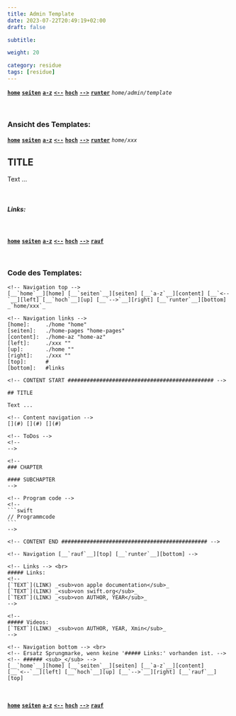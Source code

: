 ```yaml
---
title: Admin Template
date: 2023-07-22T20:49:19+02:00
draft: false

subtitle: 

weight: 20

category: residue
tags: [residue]
---
```


<!-- Navigation top -->
[__`home`__][home] [__`seiten`__][seiten] [__`a-z`__][content] [__`<--`__][left] [__`hoch`__][up] [__`-->`__][right] [__`runter`__][bottom] _`home/admin/template`_

<!-- Navigation links -->
[home]:    ./home "home"
[seiten]:  ./home-pages "home-pages"
[content]: ./home-az "home-az"
[left]:    ./admin-github "admin-github"
[up]:      ./wiki-admin "wiki-admin"
[right]:   ./admin-template_keyword "admin-template_keyword"
[top]:     #
[bottom]:  #links  

<br>

### Ansicht des Templates:

<!-- Navigation top -->
[__`home`__][home] [__`seiten`__][seiten] [__`a-z`__][content] [__`<--`__][left] [__`hoch`__][up] [__`-->`__][right] [__`runter`__][bottom] _`home/xxx`_

<!-- Navigation links -->
[home]:     ./home "home"
[seiten]:   ./home-pages "home-pages"
[content]:  ./home-az "home-az"
[left]:     ./xxx ""
[up]:       ./home ""
[right]:    ./xxx ""
[top]:      #
[bottom]:   #links  

<!-- CONTENT START ############################################## -->

## TITLE

Text ...

<!-- Content navigation -->
[](#) [](#) [](#)

<!-- ToDos -->
<!-- 
-->

<!--
### CHAPTER

#### SUBCHAPTER
-->

<!-- Program code -->
<!--
```swift
// Programmcode
```
-->

<!-- CONTENT END ############################################## -->

<!-- Navigation [__`rauf`__][top] [__`runter`__][bottom] -->

<!-- Links --> <br>
##### Links:
<!--
[`TEXT`](LINK) _<sub>von apple documentation</sub>_
[`TEXT`](LINK) _<sub>von swift.org</sub>_   
[`TEXT`](LINK) _<sub>von AUTHOR, YEAR</sub>_
-->

<!--
##### Videos:
[`TEXT`](LINK) _<sub>von AUTHOR, YEAR, Xmin</sub>_
-->

<!-- Navigation bottom --> <br>
<!-- Ersatz Sprungmarke, wenn keine '##### Links:' vorhanden ist. -->
<!-- ###### <sub>_</sub> -->
[__`home`__][home] [__`seiten`__][seiten] [__`a-z`__][content] [__`<--`__][left] [__`hoch`__][up] [__`-->`__][right] [__`rauf`__][top]

<br>

### Code des Templates:
````
<!-- Navigation top -->
[__`home`__][home] [__`seiten`__][seiten] [__`a-z`__][content] [__`<--`__][left] [__`hoch`__][up] [__`-->`__][right] [__`runter`__][bottom] _`home/xxx`_

<!-- Navigation links -->
[home]:     ./home "home"
[seiten]:   ./home-pages "home-pages"
[content]:  ./home-az "home-az"
[left]:     ./xxx ""
[up]:       ./home ""
[right]:    ./xxx ""
[top]:      #
[bottom]:   #links

<!-- CONTENT START ############################################## -->

## TITLE

Text ...

<!-- Content navigation -->
[](#) [](#) [](#)

<!-- ToDos -->
<!-- 
-->

<!--
### CHAPTER

#### SUBCHAPTER
-->

<!-- Program code -->
<!--
```swift
// Programmcode
```
-->

<!-- CONTENT END ############################################## -->

<!-- Navigation [__`rauf`__][top] [__`runter`__][bottom] -->

<!-- Links --> <br>
##### Links:
<!--   
[`TEXT`](LINK) _<sub>von apple documentation</sub>_
[`TEXT`](LINK) _<sub>von swift.org</sub>_   
[`TEXT`](LINK) _<sub>von AUTHOR, YEAR</sub>_
-->

<!--
##### Videos:
[`TEXT`](LINK) _<sub>von AUTHOR, YEAR, Xmin</sub>_
-->

<!-- Navigation bottom --> <br>
<!-- Ersatz Sprungmarke, wenn keine '##### Links:' vorhanden ist. -->
<!-- ###### <sub>_</sub> -->
[__`home`__][home] [__`seiten`__][seiten] [__`a-z`__][content] 
[__`<--`__][left] [__`hoch`__][up] [__`-->`__][right] [__`rauf`__][top]
````

<!-- Navigation bottom --> <br>
<!-- ###### <sub>_</sub> Ersatz Sprungmarke, wenn keine '##### Links:' vorhanden ist. -->
[__`home`__][home] [__`seiten`__][seiten] [__`a-z`__][content] [__`<--`__][left] [__`hoch`__][up] [__`-->`__][right] [__`rauf`__][top]
